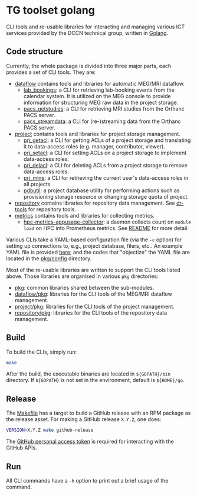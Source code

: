 # TG toolset golang

CLI tools and re-usable libraries for interacting and managing various ICT services provided by the DCCN technical group, written in [Golang](https://golang.org).

## Code structure

Currently, the whole package is divided into three major parts, each provides a set of CLI tools.  They are:

- [dataflow](dataflow) contains tools and libraries for automatic MEG/MRI dataflow.
  * [lab_bookings](dataflow/cmd/lab_bookings): a CLI for retrieving lab-booking events from the calendar system. It is utilized on the MEG console to provide information for structuring MEG raw data in the project storage.
  * [pacs_getstudies](dataflow/cmd/pacs_getstudies): a CLI for retrieving MRI studies from the Orthanc PACS server.
  * [pacs_streamdata](dataflow/cmd/pacs_streamdata): a CLI for (re-)streaming data from the Orthanc PACS server.
- [project](project) contains tools and libraries for project storage management.
  * [prj_getacl](project/cmd/prj_getacl): a CLI for getting ACLs of a project storage and translating it to data-access roles (e.g. manager, contributor, viewer).
  * [prj_setacl](project/cmd/prj_setacl): a CLI for setting ACLs on a project storage to implement data-access roles.
  * [prj_delacl](project/cmd/prj_delacl): a CLI for deleting ACLs from a project storage to remove data-access roles.
  * [prj_mine](project/cmd/prj_mine): a CLI for retrieving the current user's data-access roles in all projects.
  * [pdbutil](project/cmd/pdbutil): a project database utility for performing actions such as provisioning storage resource or changing storage quota of project.
- [repository](repository) contains libraries for repository data management. See [dr-tools](https://github.com/Donders-Institute/dr-tools) for repository tools.
- [metrics](metrics) contains tools and libraries for collecting metrics.
  * [hpc-metrics-appusage-collector](metrics/cmd/hpc-metrics-appusage-collector): a daemon collects count on `module load` on HPC into Prometheus metrics. See [README](metrics/cmd/hpc-metrics-appusage-collector/README.md) for more detail.
 
Various CLIs take a YAML-based configuration file (via the `-c` option) for setting up connections to, e.g., project database, filers, etc.. An example YAML file is provided [here](configs/config.yml); and the codes that "objectize" the YAML file are located in the [pkg/config](pkg/config) directory.

Most of the re-usable libraries are written to support the CLI tools listed above.  Those libraries are organised in various `pkg` directories:

- [pkg](pkg): common libraries shared between the sub-modules.
- [dataflow/pkg](dataflow/pkg): libraries for the CLI tools of the MEG/MRI dataflow management.
- [project/pkg](project/pkg): libraries for the CLI tools of the project management.
- [repository/pkg](repository/pkg): libraries for the CLI tools of the repository data management.

## Build

To build the CLIs, simply run:

```bash
make
```

After the build, the executable binaries are located in `${GOPATH}/bin` directory.  If `${GOPATH}` is not set in the environment, default is `${HOME}/go`.

## Release

The [Makefile](Makefile) has a target to build a GitHub release with an RPM package as the release asset.  For making a GitHub release `X.Y.Z`, one does: 

```bash
VERSION=X.Y.Z make github-release
```

The [GitHub personal access token](https://help.github.com/en/github/authenticating-to-github/creating-a-personal-access-token-for-the-command-line) is required for interacting with the GitHub APIs.

## Run

All CLI commands have a `-h` option to print out a brief usage of the command.

